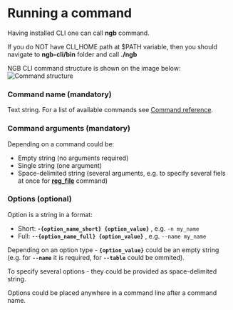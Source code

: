 # Running a command

Having installed CLI one can call **ngb** command.

If you do NOT have CLI_HOME path at $PATH variable, then you should navigate to **ngb-cli/bin** folder and call **./ngb**

NGB CLI command structure is shown on the image below:  
    ![Command structure](images/cli-running-command-structure.png)

### Command name (mandatory)

Text string. For a list of available commands see [Command reference](command-reference.md).

### Command arguments (mandatory)

Depending on a command could be:

- Empty string (no arguments required)
- Single string (one argument)
- Space-delimited string (several arguments, e.g. to specify several fiels at once for [**reg_file**](command-reference.md#register-file) command)

### Options (optional)

Option is a string in a format:

- Short: **`-{option_name_short} {option_value}`** , e.g. `-n my_name`
- Full: **`--{option_name_full} {option_value}`** , e.g. `--name my_name`

Depending on an option type - **`{option_value}`** could be an empty string (e.g. for **`--name`** it is required, for **`--table`** could be ommited).

To specify several options - they could be provided as space-delimited string.

Options could be placed anywhere in a command line after a command name.
